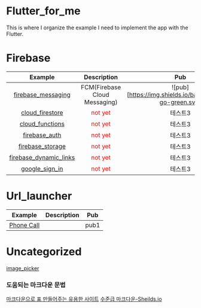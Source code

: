 # Flutter_for_me
This is where I organize the example I need to implement the app with the Flutter.

# Firebase
|Example|Description|Pub|
|:---:|:---:|:---:|
|[firebase_messaging]()|FCM(Firebase Cloud Messaging)|![pub][https://img.shields.io/badge/shields-go-green.svg]|
|[cloud_firestore]()|<span style="color:red">not yet</span>|테스트3|
|[cloud_functions]()|<span style="color:red">not yet</span>|테스트3|
|[firebase_auth]()|<span style="color:red">not yet</span>|테스트3|
|[firebase_storage]()|<span style="color:red">not yet</span>|테스트3|
|[firebase_dynamic_links]()|<span style="color:red">not yet</span>|테스트3|
|[google_sign_in]()|<span style="color:red">not yet</span>|테스트3|


# Url_launcher
|Example|Description|Pub|
|:---:|:---:|:---:|
|[Phone Call](https://github.com/YUNHANKYU/Flutter_Phone_Call)||pub1|


# Uncategorized
[image_picker]()


### 도움되는 마크다운 문법
[마크다운으로 표 만들어주는 유용한 사이트](http://www.tablesgenerator.com/markdown_tables)
[수준급 마크다운-Sheilds.io](https://newhiwoong.github.io/%EA%B8%B0%ED%83%80%20%EC%A0%95%EB%B3%B4%20%EA%B3%B5%EC%9C%A0/%EC%88%98%EC%A4%80%EA%B8%89%EC%9D%98-Github-README.md-%EC%9E%91%EC%84%B1%ED%95%98%EA%B8%B0)
